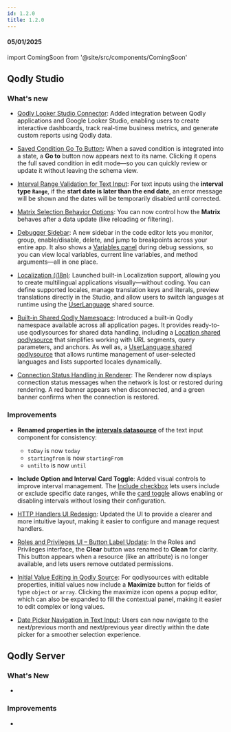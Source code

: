 ```yaml
---
id: 1.2.0
title: 1.2.0
---
```



#### 05/01/2025

import ComingSoon from '@site/src/components/ComingSoon'



## Qodly Studio

<h3>What's new</h3>


- [Qodly Looker Studio Connector](../qodlyLookerStudio/qodlyLookerStudioConnector): Added integration between Qodly applications and Google Looker Studio, enabling users to create interactive dashboards, track real-time business metrics, and generate custom reports using Qodly data.

- [Saved Condition Go To Button](../../4DQodlyPro/pageLoaders/states/conditionalState.md#saved-condition-integration): When a saved condition is integrated into a state, a **Go to** button now appears next to its name. Clicking it opens the full saved condition in edit mode—so you can quickly review or update it without leaving the schema view.

- [Interval Range Validation for Text Input](../../4DQodlyPro/pageLoaders/components/textinput.md#intervals-for-date-input): For text inputs using the **interval type `Range`**, if the **start date is later than the end date**, an error message will be shown and the dates will be temporarily disabled until corrected. 

- [Matrix Selection Behavior Options](../../4DQodlyPro/pageLoaders/components/matrix.md#properties-customization): You can now control how the **Matrix** behaves after a data update (like reloading or filtering).

- [Debugger Sidebar](../../4DQodlyPro/debugging.md#debugger-sidebar): A new sidebar in the code editor lets you monitor, group, enable/disable, delete, and jump to breakpoints across your entire app. It also shows a [Variables panel](../../4DQodlyPro/debugging.md#variables-panel) during debug sessions, so you can view local variables, current line variables, and method arguments—all in one place.

- [Localization (i18n)](../../4DQodlyPro/localization.md): Launched built-in Localization support, allowing you to create multilingual applications visually—without coding. You can define supported locales, manage translation keys and literals, preview translations directly in the Studio, and allow users to switch languages at runtime using the [UserLanguage](../../4DQodlyPro/pageLoaders/qodlySources.md#qodlysource-userlanguage) shared source.

- [Built-in Shared Qodly Namespace](../../4DQodlyPro/pageLoaders/qodlySources.md#built-in-shared-qodly-namespace): Introduced a built-in Qodly namespace available across all application pages. It provides ready-to-use qodlysources for shared data handling, including a [Location shared qodlysource](../../4DQodlyPro/pageLoaders/qodlySources.md#qodlysource-location) that simplifies working with URL segments, query parameters, and anchors. As well as, a [UserLanguage shared qodlysource](../../4DQodlyPro/pageLoaders/qodlySources.md#qodlysource-userlanguage) that allows runtime management of user-selected languages and lists supported locales dynamically.


- [Connection Status Handling in Renderer](../../4DQodlyPro/rendering.md#connection-status-handling): The Renderer now displays connection status messages when the network is lost or restored during rendering. A red banner appears when disconnected, and a green banner confirms when the connection is restored.


<h3> Improvements </h3> 

- **Renamed properties in the [intervals datasource](../../4DQodlyPro/pageLoaders/components/textinput.md#params-object-properties)** of the text input component for consistency:

    - `toDay` is now `today`
    - `startingfrom` is now `startingFrom`
    - `untilto` is now `until`

- **Include Option and Interval Card Toggle**: Added visual controls to improve interval management. The [Include checkbox](../../4DQodlyPro/pageLoaders/components/textinput.md#include-checkbox-within-the-card) lets users include or exclude specific date ranges, while the [card toggle](../../4DQodlyPro/pageLoaders/components/textinput.md#card-toggle-top-right) allows enabling or disabling intervals without losing their configuration.

- [HTTP Handlers UI Redesign](../../4DQodlyPro/httpHandlers.md): Updated the UI to provide a clearer and more intuitive layout, making it easier to configure and manage request handlers.

- [Roles and Privileges UI – Button Label Update](../../4DQodlyPro/roles/permissionsOverview.md#clean-non-existing-resources): In the Roles and Privileges interface, the **Clear** button was renamed to **Clean** for clarity. This button appears when a resource (like an attribute) is no longer available, and lets users remove outdated permissions. 

- [Initial Value Editing in Qodly Source](../../4DQodlyPro/pageLoaders/qodlySources.md#editing-a-qodly-source): For qodlysources with editable properties, initial values now include a **Maximize** button for fields of type `object` or `array`. Clicking the maximize icon opens a popup editor, which can also be expanded to fill the contextual panel, making it easier to edit complex or long values.

- [Date Picker Navigation in Text Input](../../4DQodlyPro/pageLoaders/components/textinput.md#embedded-input): Users can now navigate to the next/previous month and next/previous year directly within the date picker for a smoother selection experience.


## Qodly Server

<h3> What's New </h3>

- 

<h3> Improvements </h3> 

- 